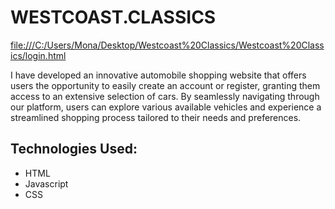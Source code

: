 # WESTCOAST.CLASSICS
<file:///C:/Users/Mona/Desktop/Westcoast%20Classics/Westcoast%20Classics/login.html>

I have developed an innovative automobile shopping website that offers users the opportunity to easily create an account or register, granting them access to an extensive selection of cars. By seamlessly navigating through our platform, users can explore various available vehicles and experience a streamlined shopping process tailored to their needs and preferences.

## Technologies Used:
* HTML
* Javascript
* CSS